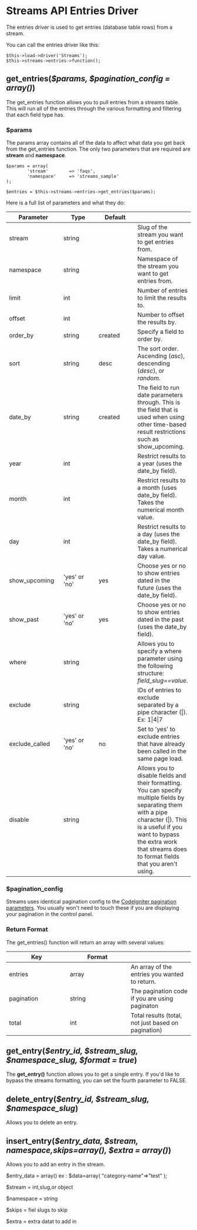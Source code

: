 # Streams API Entries Driver

The entries driver is used to get entries (database table rows) from a stream.

You can call the entries driver like this:

	$this->load->driver('Streams');
	$this->streams->entries->function();

## get_entries(<var>$params, $pagination\_config = array()</var>)

The get_entries function allows you to pull entries from a streams table. This will run all of the entries through the various formatting and filtering that each field type has.

### $params

The params array contains all of the data to affect what data you get back from the get_entries function. The only two parameters that are required are **stream** and **namespace**.

	$params = array(
			'stream' 		=> 'faqs',
			'namespace'		=> 'streams_sample'
	);
	
	$entries = $this->streams->entries->get_entries($params);

Here is a full list of parameters and what they do:

<table cellpadding="0" cellspacing="0" class="docs_table"> 
	<thead> 
	<tr> 
		<th width="150">Parameter</th> 
		<th width="150">Type</th> 
		<th width="150">Default</th> 
		<th></th> 
	</tr>
	</thead>
	<tbody> 
	<tr> 
		<td>stream</td>
		<td>string</td>
		<td></td>
		<td>Slug of the stream you want to get entries from.</td> 
	</tr> 
	<tr> 
		<td>namespace</td>
		<td>string</td>
		<td></td>
		<td>Namespace of the stream you want to get entries from.</td> 
	</tr> 
	<tr> 
		<td>limit</td>
		<td>int</td>
		<td></td>
		<td>Number of entries to limit the results to.</td> 
	</tr> 
	<tr> 
		<td>offset</td> 
		<td>int</td>
		<td></td> 
		<td>Number to offset the results by.</td> 
	</tr> 
	<tr>
		<td>order_by</td>
		<td>string</td>
		<td>created</td> 
		<td>Specify a field to order by.</td> 
	</tr> 
	<tr>
		<td>sort</td> 
		<td>string</td>
		<td>desc</td>
		<td>The sort order. Ascending (<em>asc</em>), descending (<em>desc</em>), or <em>random</em>.</td> 
	</tr> 
	<tr> 
		<td>date_by</td>
		<td>string</td>
		<td>created</td>
		<td>The field to run date parameters through. This is the field that is used when using other time-based result restrictions such as show_upcoming.</td> 
	</tr> 
	<tr>
		<td>year</td>
		<td>int</td>
		<td></td> 
		<td>Restrict results to a year (uses the date_by field).</td> 
	</tr> 
	<tr>
		<td>month</td>
		<td>int</td>
		<td></td> 
		<td>Restrict results to a month (uses date_by field). Takes the numerical month value.</td> 
	</tr> 
	<tr> 
		<td>day</td>
		<td>int</td>
		<td></td> 
		<td>Restrict results to a day (uses the date_by field). Takes a numerical day value.</td> 
	</tr> 
	<tr> 
		<td>show_upcoming</td>
		<td>'yes' or 'no'</td>
		<td>yes</td>
		<td>Choose yes or no to show entries dated in the future (uses the date_by field).</td> 
	</tr> 
	<tr> 
		<td>show_past</td> 
		<td>'yes' or 'no'</td>
		<td>yes</td> 
		<td>Choose yes or no to show entries dated in the past (uses the date_by field).</td> 
	</tr> 
	<tr> 
		<td>where</td>
		<td>string</td>
		<td></td> 
	<td>Allows you to specify a where parameter using the following structure: <em>field_slug==value</em>.</td> 
	</tr> 
	<tr> 
		<td>exclude</td>
		<td>string</td>
		<td></td>
		<td>IDs of entries to exclude separated by a pipe character (|). Ex: 1|4|7</td> 
	</tr> 
	<tr> 
		<td>exclude_called</td>
		<td>'yes' or 'no'</td>
		<td>no</td> 
		<td>Set to 'yes' to exclude entries that have already been called in the same page load.</td> 
	</tr> 
	<tr> 
		<td>disable</td>
		<td>string</td>
		<td></td>
		<td>Allows you to disable fields and their formatting. You can specify multiple fields by separating them with a pipe character (|). This is a useful if you want to bypass the extra work that streams does to format fields that you aren't using.</td> 
	</tr> 
	</tbody> 
</table>

### $pagination_config

Streams uses identical pagination config to the [CodeIgniter pagination parameters](http://codeigniter.com/user_guide/libraries/pagination.html). You usually won't need to touch these if you are displaying your pagination in the control panel.

### Return Format

The get_entries() function will return an array with several values:

<table cellpadding="0" cellspacing="0" class="docs_table"> 
	<thead> 
	<tr> 
		<th width="150">Key</th> 
		<th width="150">Format</th> 
		<th></th> 
	</tr>
	</thead>
	<tbody> 
	<tr> 
		<td>entries</td>
		<td>array</td>
		<td>An array of the entries you wanted to return.</td>
	</tr> 
	<tr> 
		<td>pagination</td>
		<td>string</td>
		<td>The pagination code if you are using paginaton</td>
	</tr> 
	<tr> 
		<td>total</td>
		<td>int</td>
		<td>Total results (total, not just based on pagination)</td>
	</tr>
</table>

## get\_entry(<var>$entry\_id, $stream\_slug, $namespace\_slug, $format = true</var>)

The **get_entry()** function allows you to get a single entry. If you'd like to bypass the streams formatting, you can set the fourth parameter to FALSE.

## delete\_entry(<var>$entry\_id, $stream\_slug, $namespace\_slug</var>)

Allows you to delete an entry.

## insert\_entry(<var>$entry\_data, $stream\, $namespace,$skips=array(), $extra = array()</var>)

Allows you to add an entry in the stream. 

$entry_data  = array()
ex : 
	$data=array(
		"category-name"=>"test"
	);

$stream = int,slug,or object

$namespace = string

$skips = fiel slugs to skip

$extra = extra datat to add in